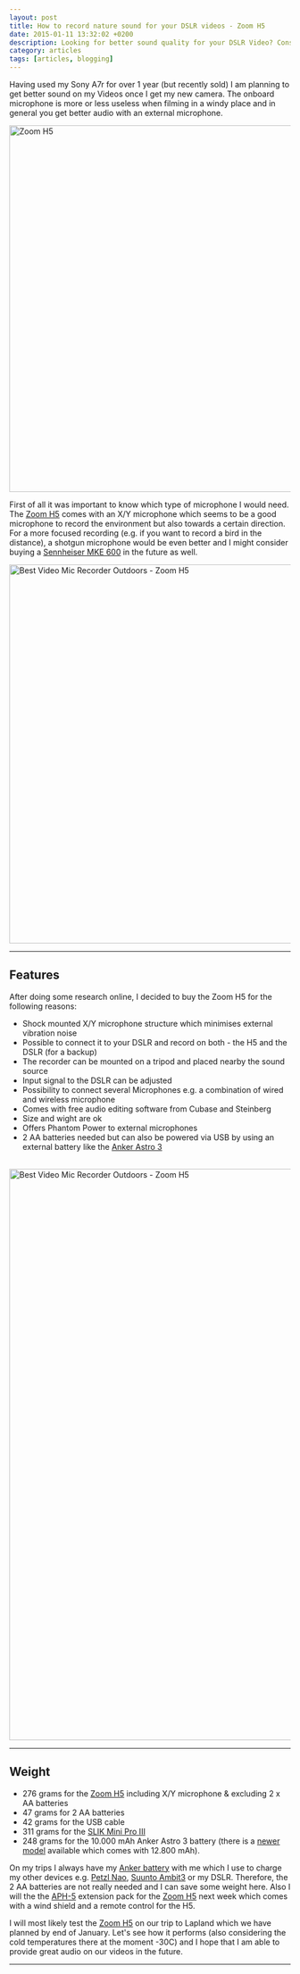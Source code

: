 ```yaml
---
layout: post
title: How to record nature sound for your DSLR videos - Zoom H5
date: 2015-01-11 13:32:02 +0200
description: Looking for better sound quality for your DSLR Video? Consider the Zoom H5
category: articles
tags: [articles, blogging]
---
```


Having used my Sony A7r for over 1 year (but recently sold) I am planning to get better sound on my Videos once I get my new camera. The onboard microphone is more or less useless when filming in a windy place and in general you get better audio with an external microphone.
   
<a href="https://www.flickr.com/photos/90204224@N07/15630751654" title="Best Video Mic Recorder Outdoors - Zoom H5"><img src="https://farm8.staticflickr.com/7468/15630751654_424fb06abb_b.jpg" width="1024" height="657" alt="Zoom H5"></a>
   
First of all it was important to know which type of microphone I would need. The <a href="http://amzn.to/1yTJDZs">Zoom H5</a> comes with an X/Y microphone which seems to be a good microphone to record the environment but also towards a certain direction. For a more focused recording (e.g. if you want to record a bird in the distance), a shotgun microphone would be even better and I might consider buying a <a href="http://amzn.to/14jumU0">Sennheiser MKE 600</a> in the future as well.
   
<a href="https://www.flickr.com/photos/90204224@N07/16251312821" title="Zoom H5"><img src="https://farm8.staticflickr.com/7533/16251312821_8db614634c_b.jpg" width="1024" height="679" alt="Best Video Mic Recorder Outdoors - Zoom H5"></a><br>

---
   
## Features
After doing some research online, I decided to buy the Zoom H5 for the following reasons:

* Shock mounted X/Y microphone structure which minimises external vibration noise
* Possible to connect it to your DSLR and record on both - the H5 and the DSLR (for a backup)
* The recorder can be mounted on a tripod and placed nearby the sound source
* Input signal to the DSLR can be adjusted
* Possibility to connect several Microphones e.g. a combination of wired and wireless microphone
* Comes with free audio editing software from Cubase and Steinberg
* Size and wight are ok
* Offers Phantom Power to external microphones
* 2 AA batteries needed but can also be powered via USB by using an external battery like the <a href="http://amzn.to/1slxquk">Anker Astro 3</a><br><br>

<a href="https://www.flickr.com/photos/90204224@N07/15630752434" title="Zoom H5"><img src="https://farm8.staticflickr.com/7527/15630752434_862665f4c3_b.jpg" width="768" height="1024" alt="Best Video Mic Recorder Outdoors - Zoom H5"></a>

---

## Weight

* 276 grams for the <a href="http://amzn.to/1yTJDZs">Zoom H5</a> including X/Y microphone & excluding 2 x AA batteries
* 47 grams for 2 AA batteries
* 42 grams for the USB cable
* 311 grams for the <a href="http://amzn.to/1wKEtsW">SLIK Mini Pro III</a>
* 248 grams for the 10.000 mAh Anker Astro 3 battery (there is a <a href="http://amzn.to/1slxquk">newer model</a> available which comes with 12.800 mAh).

On my trips I always have my <a href="http://amzn.to/1slxquk" rel="nofollow">Anker battery</a> with me which I use to charge my other devices e.g. <a href="http://hikeventures.com/petzl-nao-headlamp-test/">Petzl Nao</a>, <a href="http://hikeventures.com/suunto-ambit3-ambit2-worth-upgrade/">Suunto Ambit3</a> or my DSLR. Therefore, the 2 AA batteries are not really needed and I can save some weight here. Also I will the the <a href="http://amzn.to/1y2BLVy" rel="nofollow">APH-5</a> extension pack for the <a href="http://amzn.to/1yTJDZs" rel="nofollow">Zoom H5</a> next week which comes with a wind shield and a remote control for the H5.

I will most likely test the <a href="http://amzn.to/1yTJDZs" rel="nofollow">Zoom H5</a> on our trip to Lapland which we have planned by end of January. Let's see how it performs (also considering the cold temperatures there at the moment -30C) and I hope that I am able to provide great audio on our videos in the future.

---

<script type="text/javascript">
amzn_assoc_placement = "adunit0";
amzn_assoc_search_bar = "false";
amzn_assoc_tracking_id = "hikeve-20";
amzn_assoc_search_bar_position = "top";
amzn_assoc_ad_mode = "search";
amzn_assoc_ad_type = "smart";
amzn_assoc_marketplace = "amazon";
amzn_assoc_region = "US";
amzn_assoc_title = "Microphone Suggestions";
amzn_assoc_default_search_phrase = "zoom h5";
amzn_assoc_default_category = "All";
amzn_assoc_linkid = "9a725873569a009ac5497b65cc30560e";
</script>
<script src="//z-na.amazon-adsystem.com/widgets/onejs?MarketPlace=US"></script>
